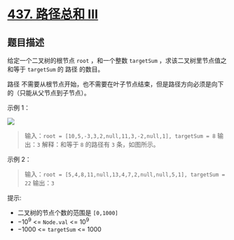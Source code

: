 # [437. 路径总和 III](https://leetcode.cn/problems/path-sum-iii)

## 题目描述

给定一个二叉树的根节点 `root` ，和一个整数 `targetSum` ，求该二叉树里节点值之和等于 `targetSum` 的 路径 的数目。

路径 不需要从根节点开始，也不需要在叶子节点结束，但是路径方向必须是向下的（只能从父节点到子节点）。

示例 1：

![](https://assets.leetcode.com/uploads/2021/04/09/pathsum3-1-tree.jpg)

> 输入：`root = [10,5,-3,3,2,null,11,3,-2,null,1], targetSum = 8`
> 输出：`3`
> 解释：和等于 `8` 的路径有 `3` 条，如图所示。

示例 2：

> 输入：`root = [5,4,8,11,null,13,4,7,2,null,null,5,1], targetSum = 22`
> 输出：`3`

提示:

* 二叉树的节点个数的范围是 `[0,1000]`
* $-10^9$ <= `Node.val` <= $10^9$
* $-1000$ <= `targetSum` <= $1000$
